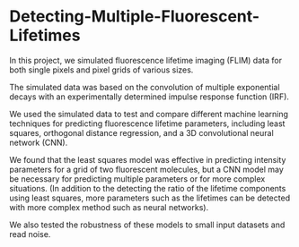 # Detecting-Multiple-Fluorescent-Lifetimes
In this project, we simulated fluorescence lifetime imaging (FLIM) data for both single pixels and pixel grids of various sizes. 

The simulated data was based on the convolution of multiple exponential decays with an experimentally determined impulse response function (IRF). 

We used the simulated data to test and compare different machine learning techniques for predicting fluorescence lifetime parameters, including least squares, orthogonal distance regression, and a 3D convolutional neural network (CNN). 

We found that the least squares model was effective in predicting intensity parameters for a grid of two fluorescent molecules, but a CNN model may be necessary for predicting multiple parameters or for more complex situations. (In addition to the detecting the ratio of the lifetime components using least squares, more parameters such as the lifetimes can be detected with more complex method such as neural networks).

We also tested the robustness of these models to small input datasets and read noise. 

